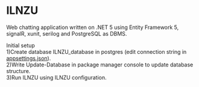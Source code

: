 # ILNZU
Web chatting application written on .NET 5 using Entity Framework 5, signalR, xunit, serilog and PostgreSQL as DBMS.

Initial setup<br /> 
1)Create database ILNZU_database in postgres (edit connection string in [appsettings.json](https://github.com/slavkokp/ILNZU/blob/master/ILNZU/ILNZU/appsettings.json)).<br /> 
2)Write Update-Database in package manager console to update database structure.<br /> 
3)Run ILNZU using ILNZU configuration.

